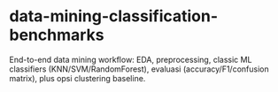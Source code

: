 # data-mining-classification-benchmarks
End-to-end data mining workflow: EDA, preprocessing, classic ML classifiers (KNN/SVM/RandomForest), evaluasi (accuracy/F1/confusion matrix), plus opsi clustering baseline.
